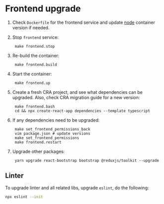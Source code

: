 # Frontend upgrade

1. Check `Dockerfile` for the frontend service and update [node](https://hub.docker.com/_/node) container version if needed.
2. Stop `frontend` service:

        make frontend.stop

3. Re-build the container:

        make frontend.build

4. Start the container:

        make frontend.up

5. Create a fresh CRA project, and see what dependencies can be upgraded. Also, check CRA migration guide for a new version:

        make frontend.bash
        cd && npx create-react-app dependencies --template typescript

6. If any dependencies need to be upgraded:

        make set_frontend_permissions_back
        vim package.json # update versions
        make set_frontend_permissions
        make frontend.restart

7. Upgrade other packages:

        yarn upgrade react-bootstrap bootstrap @reduxjs/toolkit --upgrade

## Linter

To upgrade linter and all related libs, upgrade `eslint`, do the following:
```bash
npx eslint --init
```
